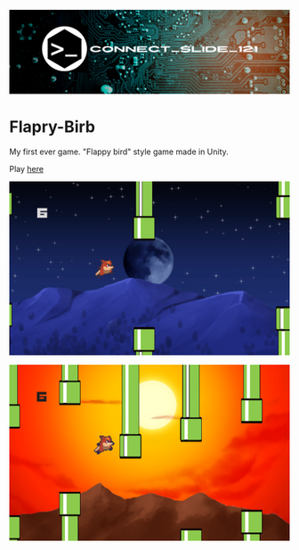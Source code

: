 ![alt text](https://github.com/Connectslide121/Flapry-Birb/blob/master/Connect_banner_github.png)

# Flapry-Birb

My first ever game. "Flappy bird" style game made in Unity.

Play [here](https://connect-slide-121.itch.io/flapry-blirb)

![alt text](https://github.com/Connectslide121/Flapry-Birb/blob/master/Easy.png)

![alt text](https://github.com/Connectslide121/Flapry-Birb/blob/master/Hard.png)
